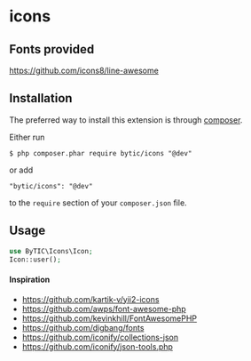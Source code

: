 # icons

## Fonts provided
https://github.com/icons8/line-awesome

## Installation

The preferred way to install this extension is through [composer](http://getcomposer.org/download/).

Either run

```
$ php composer.phar require bytic/icons "@dev"
```

or add

```
"bytic/icons": "@dev"
```

to the `require` section of your `composer.json` file.

## Usage
```php
use ByTIC\Icons\Icon;
Icon::user();  
```

#### Inspiration
* https://github.com/kartik-v/yii2-icons
* https://github.com/awps/font-awesome-php
* https://github.com/kevinkhill/FontAwesomePHP
* https://github.com/digbang/fonts
* https://github.com/iconify/collections-json
* https://github.com/iconify/json-tools.php